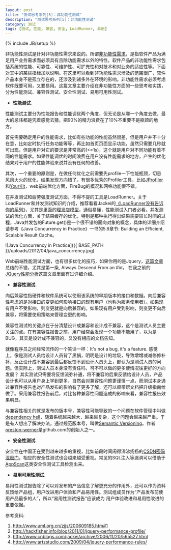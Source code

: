```yaml
---
layout: post
title: "测试思考系列[5]：非功能性测试"
description: "测试思考系列[5]：非功能性测试"
category: 测试
tags: [测试, 性能, 兼容, 安全, LoadRunner, 易用]
---
```

{% include JB/setup %}

非功能性测试是针对非功能性需求来说的。所谓[非功能性需求](http://www.51testing.com/html/90/n-79290.html)，是指软件产品为满足用户业务需求而必须具有且除功能需求以外的特性。软件产品的非功能性需求包括系统的性能、可靠性、可维护性、可扩充性和对技术和对业务的适应性等。下面对其中的某些指标加以说明。在这里可以看到非功能性需求涉及的范围很广，软件产品本身不是孤立存在的，还涉及到诸多外在环境的影响。非功能性需求必须考虑软件既要可用，又要易用。这篇文章主要介绍在非功能性方面的一些思考和实践，分为性能测试、兼容性测试、安全性测试、易用可用性测试。

- **性能测试.**

性能测试主要分为性能报告和性能调优两个角度，但无论是从哪一个角度去做，最大的忌讳都是凭着感觉去猜，把90%的精力浪费在了10%不重要不是瓶颈的地方。

首先需要确定用户的性能需求，比如有些功能的性能虽然很差，但是用户并不十分在意，比如定时执行任务功能等等，再比如首页页面显示功能，虽然只需要几秒就可出现，但是用户对它的要求是非常高的(<=1s)，这个就是用户对不同功能有着不同的性能需求。如果性能调优的时间浪费在用户没有性能需求的地方，产生的优化结果对于用户的性能体验来说并没有任何的改善。

其次，一个重要的原则是，在做任何优化之前需要先profile一下性能瓶颈，切忌风风火火的优化，结果发现方向错了。有很多优秀的Profiler工具，比如[JProfiler](http://www.ej-technologies.com/products/jprofiler/overview.html)和[YourKit](http://www.yourkit.com/)，web前端优化方面，FireBug的概况和网络功能很不错。

在并发测试和疲劳强度测试方面，不得不提的工具是LoadRunner。关于LoadRunner和并发测试知识的介绍，推荐看看Jackei的[《LoadRunner没有告诉你的系列》](http://www.cnblogs.com/jackei/archive/2006/11/11/557972.html)，尤其是里面的[理发店模型](http://www.cnblogs.com/jackei/archive/2006/11/20/565527.html)，通俗易懂，性能测试入门者必看。并发测试的优化方面，关于结果缓存的优化，特别是那种执行得出结果需要较长时间的过程，Java并发包的Future.get()是一个很不错的面向对象的概念，具体的详细介绍请参考《Java Concurrency in Practice》一书的5.6章节: Building an Efficient, Scalable Result Cache。

![Java Concurrency in Practice]({{ BASE_PATH }}/uploads/2012/04/java_concurrency.jpg)

Web前端性能测试方面，也有很多优化的技巧，如果你用的是Jquery，[这篇文章](http://www.artzstudio.com/2009/04/jquery-performance-rules/)总结的不错，尤其是第一条, Always Descend From an #id， 在我之前的[JQuery性能分析](http://hackfisher.info/blog/2011/01/jquery-performance-profile/)这篇文章里面有过详细介绍。

- **兼容性测试.**

向后兼容性指硬件和软件系统可以使用该系统的早期版本的接口和数据。向后兼容性考虑的是对接口的变更如何影响接口的现有用户（也称为服务使用者）。如果现有用户不受影响，则变更就是向后兼容的。如果现有用户受到影响，则变更不向后兼容，将需要使用策略来管理变更的影响。

兼容性测试的关键点在于分清楚设计成兼容和设计成不兼容，这个是测试人员主要关注的点。在有兼容性报告之前，用户经常会发现一个功能不能用了，以为是BUG，其实是设计成不兼容的，又没有相应的文档告知。

就像程序员之间经常流传的一个笑话一样：It's not a bug, it's a feature. 感觉上，像是测试人员给设计人员背了黑锅，明明是设计的垃圾，导致增增减减修修补补，反正设计成不兼容到最后都反馈不到设计人员头上，都认为是测试人员的问题。但实际上，测试人员本身没有责任吗，可不可以做的更多使情况往更好的方向发展？ 其实测试只需要将反馈流弥补通，将不兼容的后果反馈给设计人员，产品设计也可以从用户身上学到更多，自然会对兼容性问题更谨慎一点，而测试本身通过兼容性报告也对产品发布的影响有了更多了解，还可以顺带帮文档把升级指南给做了。采用兼容性报告前后，对比各种兼容性问题造成的影响来看，兼容性报告效果明显。

与兼容性相关的就是发布的版本号，兼容性可能导致的一个问题在软件管理中叫做[dependency hell](http://en.wikipedia.org/wiki/Dependency_hell)，随着系统越来越大，越来越复杂，这个问题会越来越严重。于是有人想出了解决办法，通过规范版本号，叫做[Semantic Versioning](http://semver.org/)。作者[preston-werner](http://tom.preston-werner.com/)是github.com的创始人之一。

- **安全性测试.**

安全性在中国正在受到越来越多的重视，比如前段时间闹得沸沸扬扬的[CSDN密码泄密门](http://article.pchome.net/content-1481119.html)，相应的安全性测试也会越来越受重视。常见的SQL注入等漏洞可以借助于[AppScan](http://www-01.ibm.com/software/awdtools/appscan/)这类安全性测试工具检测出来。

- **易用可用性测试.**

易用性测试报告除了可以对发布的产品信息了解更充分的作用外，还可以作为资料反馈给产品组，用户改进用户体验和产品易用性。测试组成员作为“产品发布前使用产品最多的人”，所以“易用性测试报告”应该成为 用户体验改进和易用性改进的重要依据。

参考资料:

1. <http://www.uml.org.cn/zjjs/200609185.htm#1>
2. <http://hackfisher.info/blog/2011/01/jquery-performance-profile/>
3. <http://www.cnblogs.com/jackei/archive/2006/11/20/565527.html>
4. <http://www.artzstudio.com/2009/04/jquery-performance-rules/>